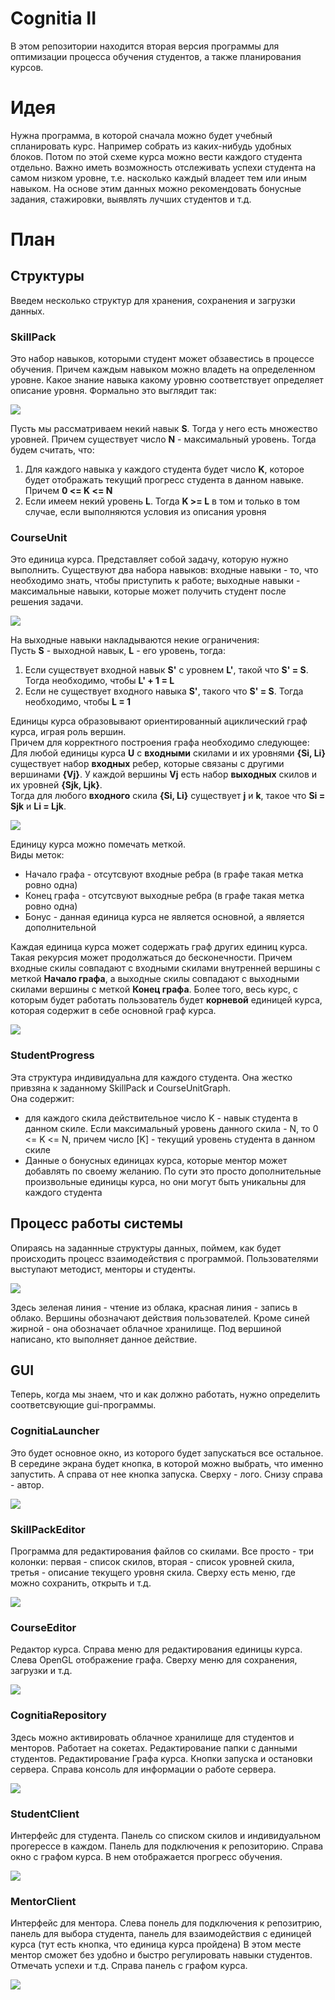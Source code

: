 # Cognitia II
В этом репозитории находится вторая версия программы для оптимизации процесса обучения студентов, а также планирования курсов.

# Идея
Нужна программа, в которой сначала можно будет учебный спланировать курс. Например собрать из каких-нибудь удобных блоков. Потом по этой схеме курса
можно вести каждого студента отдельно. Важно иметь возможность отслеживать успехи студента на самом низком уровне, т.е. насколько каждый владеет тем или иным навыком.
На основе этим данных можно рекомендовать бонусные задания, стажировки, выявлять лучших студентов и т.д.

# План

## Структуры
Введем несколько структур для хранения, сохранения и загрузки данных.

### SkillPack
Это набор навыков, которыми студент может обзавестись в процессе обучения. Причем каждым навыком можно владеть на определенном уровне. 
Какое знание навыка какому уровню соответствует определяет описание уровня. Формально это выглядит так:

![](https://github.com/timattt/Project-Cognitia-II/blob/main/About/SkillPack.png)

Пусть мы рассматриваем некий навык **S**. Тогда у него есть множество уровней. Причем существует число **N** - максимальный уровень.
Тогда будем считать, что:
1. Для каждого навыка у каждого студента будет число **K**, которое будет отображать текущий прогресс студента в данном навыке. Причем **0 <= K <= N**
2. Если имеем некий уровень **L**. Тогда **K >= L** в том и только в том случае, если выполняются условия из описания уровня

### CourseUnit
Это единица курса. Представляет собой задачу, которую нужно выполнить. Существуют два набора навыков: входные навыки - то, что необходимо знать, чтобы приступить к работе; выходные навыки - максимальные навыки, которые может получить студент после решения задачи.

![](https://github.com/timattt/Project-Cognitia-II/blob/main/About/CourseUnit.jpg)

На выходные навыки накладываются некие ограничения:   
Пусть **S** - выходной навык, **L** - его уровень, тогда:
1. Если существует входной навык **S'** с уровнем **L'**, такой что **S' = S**. Тогда необходимо, чтобы **L' + 1 = L**
2. Если не существует входного навыка **S'**, такого что **S' = S**. Тогда необходимо, чтобы **L = 1**

Единицы курса образовывают ориентированный ациклический граф курса, играя роль вершин.   
Причем для корректного построения графа необходимо следующее:      
Для любой единицы курса **U** с **входными** скилами и их уровнями **{Si, Li}** существует набор **входных** ребер, которые связаны с другими вершинами **{Vj}**.
У каждой вершины **Vj** есть набор **выходных** скилов и их уровней **{Sjk, Ljk}**.   
Тогда для любого **входного** скила **{Si, Li}** существует **j** и **k**, такое что **Si = Sjk** и **Li = Ljk**.   

![](https://github.com/timattt/Project-Cognitia-II/blob/main/About/CourseGraph.jpg)

Единицу курса можно помечать меткой.   
Виды меток:
* Начало графа - отсутсвуют входные ребра (в графе такая метка ровно одна)
* Конец графа - отсутсвуют выходные ребра (в графе такая метка ровно одна)
* Бонус - данная единица курса не является основной, а является дополнительной   

Каждая единица курса может содержать граф других единиц курса. Такая рекурсия может продолжаться до бесконечности.
Причем входные скилы совпадают с входными скилами внутренней вершины с меткой **Начало графа**, а выходные скилы совпадают с выходными скилами вершины с меткой **Конец графа**.
Более того, весь курс, с которым будет работать пользователь будет **корневой** единицей курса, которая содержит в себе основной граф курса.

![](https://github.com/timattt/Project-Cognitia-II/blob/main/About/CourseUnitRecursion.jpg)

### StudentProgress
Эта структура индивидуальна для каждого студента. Она жестко привзяна к заданному SkillPack и CourseUnitGraph.   
Она содержит:
* для каждого скила действительное число K - навык студента в данном скиле. Если максимальный уровень данного скила - N, то 0 <= K <= N, причем число [K] - текущий уровень студента в данном скиле
* Данные о бонусных единицах курса, которые ментор может добавлять по своему желанию. По сути это просто дополнительные произвольные единицы курса, но они могут быть уникальны для каждого студента


## Процесс работы системы
Опираясь на заданнные структуры данных, поймем, как будет происходить процесс взаимодействия с программой. Пользователями выступают методист, менторы и студенты.

![](https://github.com/timattt/Project-Cognitia-II/blob/main/About/WorkProcess.jpg)

Здесь зеленая линия - чтение из облака, красная линия - запись в облако. Вершины обозначают действия пользователей. Кроме синей жирной - она обозначает облачное хранилище.
Под вершиной написано, кто выполняет данное действие.


## GUI
Теперь, когда мы знаем, что и как должно работать, нужно определить соответсвующие gui-программы.

### CognitiaLauncher
Это будет основное окно, из которого будет запускаться все остальное.
В середине экрана будет кнопка, в которой можно выбрать, что именно запустить. А справа от нее кнопка запуска.
Сверху - лого. Снизу справа - автор.

![](https://github.com/timattt/Project-Cognitia-II/blob/main/About/gui/Launcher.jpg)

### SkillPackEditor
Программа для редактирования файлов со скилами. Все просто - три колонки: первая - список скилов, вторая - список уровней скила, третья - описание текущего уровня скила.
Сверху есть меню, где можно сохранить, открыть и т.д.

![](https://github.com/timattt/Project-Cognitia-II/blob/main/About/gui/SkillPackEditor.jpg)

### CourseEditor
Редактор курса.
Справа меню для редактирования единицы курса. Слева OpenGL отображение графа.
Сверху меню для сохранения, загрузки и т.д.

![](https://github.com/timattt/Project-Cognitia-II/blob/main/About/gui/CourseEditor.jpg)

### CognitiaRepository
Здесь можно активировать облачное хранилище для студентов и менторов.
Работает на сокетах.
Редактирование папки с данными студентов.
Редактирование Графа курса.
Кнопки запуска и остановки сервера.
Справа консоль для информации о работе сервера.

![](https://github.com/timattt/Project-Cognitia-II/blob/main/About/gui/CognitiaRepository.jpg)

### StudentClient
Интерфейс для студента.
Панель со списком скилов и индивидуальном прогерессе в каждом.
Панель для подключения к репозиторию.
Справа окно с графом курса. В нем отображается прогресс обучения.

![](https://github.com/timattt/Project-Cognitia-II/blob/main/About/gui/StudentClient.jpg)

### MentorClient
Интерфейс для ментора.
Слева понель для подключения к репозитрию, панель для выбора студента, панель для взаимодействия с единицей курса (тут есть кнопка, что единица курса пройдена)
В этом месте ментор сможет без удобно и быстро регулировать навыки студентов. Отмечать успехи и т.д. 
Справа панель с графом курса.

![](https://github.com/timattt/Project-Cognitia-II/blob/main/About/gui/MentorClient.jpg)










